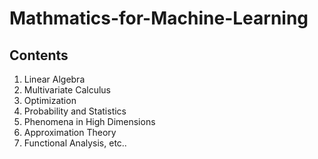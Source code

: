 # Mathmatics-for-Machine-Learning

## Contents

1. Linear Algebra
2. Multivariate Calculus
3. Optimization
4. Probability and Statistics
5. Phenomena in High Dimensions
6. Approximation Theory
7. Functional Analysis, etc..
